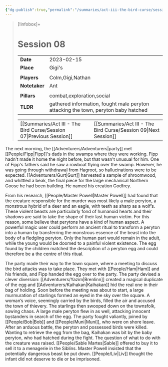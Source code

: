 ```yaml
---
{"dg-publish":true,"permalink":"/summaries/act-iii-the-bird-curse/session-08/","tags":["session"]}
---
```


> [!infobox]+
> # Session 08
> 
> | | |
> | --- | --- |
> | **Date** | 2023-02-15 |
> | **Place** | Gigi's |
> | | | 
> | **Players** | Colm,Gigi,Nathan |
> | **Notetaker** | Ant |
> | | | 
> | **Pillars** | combat,exploration,social | 
> | **TLDR** | gathered information, fought male peryton attacking the town, peryton baby hatched |
> 
> | | |
> | --- | --- |
> | [[Summaries/Act III - The Bird Curse/Session 07\|Previous Session]] | [[Summaries/Act III - The Bird Curse/Session 09\|Next Session]] |



The next morning, the [[Adventurers/Adventurers\|party]] met [[People/Fipp\|Fipp]]'s dads in the swamps where they were working. Fipp hadn't made it home the night before, but that wasn't unusual for him. One of Fipp's fathers said he saw a rowboat flying over the swamp. However, he was going through withdrawal from Hagroot, so hallucinations were to be expected. [[Adventurers/Gurt\|Gurt]] harvested a sample of shroomwood, and whittled a beak, the final piece for the large mechanical Northern Goose he had been building. He named his creation Godfrey. 

From his research, [[People/Master Powell\|Master Powell]] had found that the creature responsible for the murder was most likely a male peryton, a monstrous hybrid of a deer and an eagle, with teeth as sharp as a wolf’s. These violent beasts are particularly fond of humanoid hearts and their shadows are said to take the shape of their last human victim. For this reason, some believe that perytons have a kind of human aspect. A powerful magic user could perform an ancient ritual to transform a peryton into a human by transferring the monstrous essence of the beast into the body of a fledgling peryton. Only the human part would remain in the adult, while the young would be doomed to a painful violent existence. The egg found by the children matched the description of a peryton egg and could therefore be a the centre of this ritual. 

The party made their way to the town square, where a meeting to discuss the bird attacks was to take place. They met with [[People/Ham\|Ham]] and his friends, and Fipp handed the egg over to the party. The party devised a clever diversion: [[Adventurers/Yazim\|Brenlinn]] created a magical duplicate of the egg and [[Adventurers/Kaihakan\|Kaihakan]] hid the real one in their bag of holding. Soon before the meeting was about to start, a large murmuration of starlings formed an eyed in the sky over the square. A woman’s voice, seemingly carried by the birds, filled the air and accused the town of thievery. The starlings then swooped down on the townsfolk, sowing chaos. A large male peryton flew in as well, attacking innocent bystanders in search of the egg. The party fought valiantly, joined by [[People/Bob\|Bob]] and [[People/Muni\|Muni]], who were on shore leave. After an arduous battle, the peryton and possessed birds were killed. Wanting to retrieve the egg from the bag, Kaihakan was bit by the baby peryton, who had hatched during the fight. The question of what to do with the creature was raised. [[People/Sable Martes\|Sable]] offered to buy it to sell it to a menagerie in the Siblíns. Master Powell insisted that the potentially dangerous beast be put down. [[People/Liv\|Liv]] thought the infant did not deserve to die or be imprisoned.